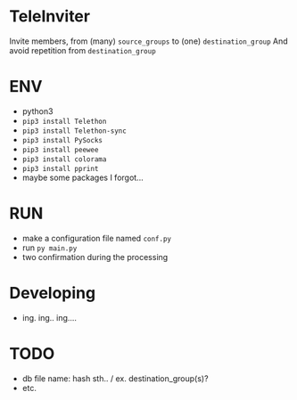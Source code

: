 # TeleInviter
Invite members, from (many) `source_groups` to (one) `destination_group`
And avoid repetition from `destination_group`

# ENV
- python3
- `pip3 install Telethon`
- `pip3 install Telethon-sync`
- `pip3 install PySocks`
- `pip3 install peewee`
- `pip3 install colorama`
- `pip3 install pprint`
- maybe some packages I forgot...

# RUN
- make a configuration file named `conf.py`
- run `py main.py`
- two confirmation during the processing

# Developing
- ing. ing.. ing....


# TODO
- db file name: hash sth.. / ex. destination_group(s)?
- etc.
